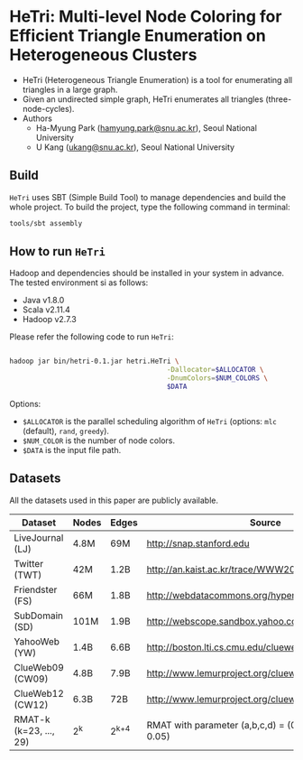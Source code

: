 # HeTri: Multi-level Node Coloring for Efficient Triangle Enumeration on Heterogeneous Clusters

* HeTri (Heterogeneous Triangle Enumeration) is a tool for enumerating all triangles in a large graph.
* Given an undirected simple graph, HeTri enumerates all triangles (three-node-cycles).
* Authors
    * Ha-Myung Park (hamyung.park@snu.ac.kr), Seoul National University
    * U Kang (ukang@snu.ac.kr), Seoul National University


## Build

`HeTri` uses SBT (Simple Build Tool) to manage dependencies and build the whole project. To build the project, type the following command in terminal:

```bash
tools/sbt assembly
```

## How to run `HeTri`

Hadoop and dependencies should be installed in your system in advance. The tested environment si as follows:

  * Java v1.8.0
  * Scala v2.11.4
  * Hadoop v2.7.3

Please refer the following code to run `HeTri`:

```bash

hadoop jar bin/hetri-0.1.jar hetri.HeTri \
                                       -Dallocator=$ALLOCATOR \
                                       -DnumColors=$NUM_COLORS \
                                       $DATA
```

Options:

  * `$ALLOCATOR` is the parallel scheduling algorithm of `HeTri` (options: `mlc` (default), `rand`, `greedy`).
  * `$NUM_COLOR` is the number of node colors.
  * `$DATA` is the input file path.



## Datasets

All the datasets used in this paper are publicly available.

| Dataset                | Nodes            | Edges           | Source                                                     |
|------------------------|------------------|-----------------|------------------------------------------------------------|
| LiveJournal (LJ)       | 4.8M             | 69M             | http://snap.stanford.edu                                   |
| Twitter (TWT)          | 42M              | 1.2B            | http://an.kaist.ac.kr/trace/WWW2010.html                   |
| Friendster (FS)        | 66M              | 1.8B            | http://webdatacommons.org/hyperlinkgraph                   |
| SubDomain (SD)         | 101M             | 1.9B            | http://webscope.sandbox.yahoo.com                          |
| YahooWeb (YW)          | 1.4B             | 6.6B            | http://boston.lti.cs.cmu.edu/clueweb09                     |
| ClueWeb09 (CW09)       | 4.8B             | 7.9B            | http://www.lemurproject.org/clueweb09/webGraph.php         |
| ClueWeb12 (CW12)       | 6.3B             | 72B             | http://www.lemurproject.org/clueweb12/webGraph.php         |
| RMAT-k (k=23, ..., 29) | 2<sup>k</sup>    | 2<sup>k+4</sup> | RMAT with parameter (a,b,c,d) = (0.57, 0.19, 0.19, 0.05)   |
